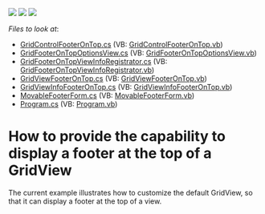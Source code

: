 <!-- default badges list -->
![](https://img.shields.io/endpoint?url=https://codecentral.devexpress.com/api/v1/VersionRange/128631019/15.1.3%2B)
[![](https://img.shields.io/badge/Open_in_DevExpress_Support_Center-FF7200?style=flat-square&logo=DevExpress&logoColor=white)](https://supportcenter.devexpress.com/ticket/details/E3029)
[![](https://img.shields.io/badge/📖_How_to_use_DevExpress_Examples-e9f6fc?style=flat-square)](https://docs.devexpress.com/GeneralInformation/403183)
<!-- default badges end -->
<!-- default file list -->
*Files to look at*:

* [GridControlFooterOnTop.cs](./CS/GridViewFooter/GridViewFooterOnTop/GridControlFooterOnTop.cs) (VB: [GridControlFooterOnTop.vb](./VB/GridViewFooter/GridViewFooterOnTop/GridControlFooterOnTop.vb))
* [GridFooterOnTopOptionsView.cs](./CS/GridViewFooter/GridViewFooterOnTop/GridFooterOnTopOptionsView.cs) (VB: [GridFooterOnTopOptionsView.vb](./VB/GridViewFooter/GridViewFooterOnTop/GridFooterOnTopOptionsView.vb))
* [GridFooterOnTopViewInfoRegistrator.cs](./CS/GridViewFooter/GridViewFooterOnTop/GridFooterOnTopViewInfoRegistrator.cs) (VB: [GridFooterOnTopViewInfoRegistrator.vb](./VB/GridViewFooter/GridViewFooterOnTop/GridFooterOnTopViewInfoRegistrator.vb))
* [GridViewFooterOnTop.cs](./CS/GridViewFooter/GridViewFooterOnTop/GridViewFooterOnTop.cs) (VB: [GridViewFooterOnTop.vb](./VB/GridViewFooter/GridViewFooterOnTop/GridViewFooterOnTop.vb))
* [GridViewInfoFooterOnTop.cs](./CS/GridViewFooter/GridViewFooterOnTop/GridViewInfoFooterOnTop.cs) (VB: [GridViewInfoFooterOnTop.vb](./VB/GridViewFooter/GridViewFooterOnTop/GridViewInfoFooterOnTop.vb))
* [MovableFooterForm.cs](./CS/GridViewFooter/MovableFooterForm.cs) (VB: [MovableFooterForm.vb](./VB/GridViewFooter/MovableFooterForm.vb))
* [Program.cs](./CS/GridViewFooter/Program.cs) (VB: [Program.vb](./VB/GridViewFooter/Program.vb))
<!-- default file list end -->
# How to provide the capability to display a footer at the top of a GridView


<p>The current example illustrates how to customize the default GridView, so that it can display a footer at the top of a view.</p>

<br/>


